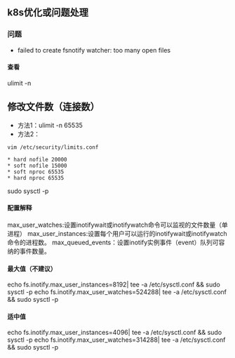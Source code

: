 ## k8s优化或问题处理

### 问题
* failed to create fsnotify watcher: too many open files

#### 查看
ulimit -n


## 修改文件数（连接数）
* 方法1：ulimit -n 65535
* 方法2：
```
vim /etc/security/limits.conf

* hard nofile 20000
* soft nofile 15000
* soft nproc 65535
* hard nproc 65535

```

sudo sysctl -p


#### 配置解释
max_user_watches:设置inotifywait或inotifywatch命令可以监视的文件数量（单进程）
max_user_instances:设置每个用户可以运行的inotifywait或inotifywatch命令的进程数。
max_queued_events：设置inotify实例事件（event）队列可容纳的事件数量。

#### 最大值（不建议）
echo fs.inotify.max_user_instances=8192| tee -a /etc/sysctl.conf && sudo sysctl -p
echo fs.inotify.max_user_watches=524288| tee -a /etc/sysctl.conf && sudo sysctl -p

#### 适中值
echo fs.inotify.max_user_instances=4096| tee -a /etc/sysctl.conf && sudo sysctl -p
echo fs.inotify.max_user_watches=314288| tee -a /etc/sysctl.conf && sudo sysctl -p



